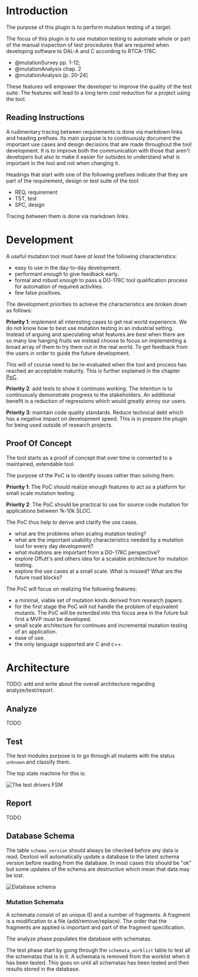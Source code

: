# Introduction

The purpose of this plugin is to perform mutation testing of a _target_.

The focus of this plugin is to use mutation testing to automate whole or part
of the manual inspection of test procedures that are required when developing
software to DAL-A and C according to RTCA-178C.

* @mutationSurvey pp. 1-12;
* @mutationAnalysis chap. 2
* @mutationAnalysis [p. 20-24]

These features will empower the developer to improve the quality of the test
suite. The features will lead to a long term cost reduction for a project using
the tool.

## Reading Instructions

A rudimentary tracing between requirements is done via markdown links and
heading prefixes. Its main purpose is to continuously document the important
use cases and design decisions that are made throughout the tool development.
It is to improve both the communication with those that aren't developers but
also to make it easier for outsides to understand what is important in the tool
and not when changing it.

Headings that start with one of the following prefixes indicate that they are
part of the requirement, design or test suite of the tool:

* REQ, requirement
* TST, test
* SPC, design

Tracing between them is done via markdown links.

# Development

A useful mutation tool must have *at least* the following characteristics:
 - easy to use in the day-to-day development.
 - performant _enough_ to give feedback early.
 - formal and robust _enough_ to pass a DO-178C tool qualification process for
   automation of required activities.
 - few false positives.

The development priorities to achieve the characteristics are broken down as
follows:

**Priority 1**: implement all interesting cases to get real world experience.
We do not know how to best use mutation testing in an industrial setting.
Instead of arguing and speculating what features are best when there are so
many low hanging fruits we instead choose to focus on implementing a broad
array of them to try them out in the real world. To get feedback from the users
in order to guide the future development.

This will of course need to be re-evaluated when the tool and process has
reached an acceptable maturity. This is further explained in the chapter
[PoC](#proof-of-concept).

**Priority 2**: add tests to show it continues working. The intention is to
continuously demonstrate progress to the stakeholders. An additional benefit is
a reduction of regressions which would greatly annoy our users.

**Priority 3**: maintain code quality standards. Reduce technical debt which
has a negative impact on development speed. This is in prepare the plugin for
being used outside of research projects.

## Proof Of Concept

The tool starts as a proof of concept that over time is converted to a
maintained, extendable tool.

The purpose of the PoC is to identify issues rather than solving them.

**Priority 1**: The PoC should realize enough features to act as a platform for
small scale mutation testing.

**Priority 2**: The PoC should be practical to use for source code mutation for
applications between 1k-10k SLOC.

The PoC thus help to derive and clarify the use cases.

 - what are the problems when scaling mutation testing?
 - what are the important usability characteristics needed by a mutation tool for every day development?
 - what mutations are important from a DO-178C perspective?
 - explore Offutt's and others idea for a scalable architecture for mutation testing.
 - explore the use cases at a small scale. What is missed? What are the future road blocks?

The PoC will focus on realizing the following features:

 - a minimal, viable set of mutation kinds derived from research papers.
 - for the first stage the PoC will not handle the problem of equivalent mutants.
    The PoC will be extended into this focus area in the future but first a MVP must be developed.
 - small scale architecture for continues and incremental mutation testing of an application.
 - ease of use.
 - the only language supported are C and c++.

# Architecture

TODO: add and write about the overall architecture regarding
analyze/test/report.

## Analyze

TODO

## Test

The test modules purpose is to go through all mutants with the status `unknown`
and classify them.

The top state machine for this is:

![The test drivers FSM](figures/test_mutant_fsm)

## Report

TODO

## Database Schema

The table `schema_version` should always be checked before any data is read.
Dextool will automatically update a database to the latest schema version
before reading from the database. In most cases this should be "ok" but some
updates of the schema are destructive which mean that data may be lost.

![Database schema](figures/database_schema)

### Mutation Schemata

A schemata consist of an unique ID and a number of fragments. A fragment is a
modification to a file (add/remove/replace). The order that the fragments are
applied is important and part of the fragment specification.

The analyze phase populates the database with schematas.

The test phase start by going through the `schemata_worklist` table to test all
the schematas that is in it. A schemata is removed from the worklist when it
has been tested.  This goes on until all schematas has been tested and their
results stored in the database.
